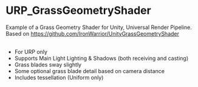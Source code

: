 # URP_GrassGeometryShader
Example of a Grass Geometry Shader for Unity, Universal Render Pipeline. </br>
Based on https://github.com/IronWarrior/UnityGrassGeometryShader</br>
</br>

- For URP only
- Supports Main Light Lighting & Shadows (both receiving and casting)
- Grass blades sway slightly
- Some optional grass blade detail based on camera distance
- Includes tessellation (Uniform only)
